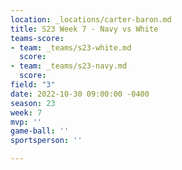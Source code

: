 ```yaml
---
location: _locations/carter-baron.md
title: S23 Week 7 - Navy vs White
teams-score:
- team: _teams/s23-white.md
  score: 
- team: _teams/s23-navy.md
  score: 
field: "3"
date: 2022-10-30 09:00:00 -0400
season: 23
week: 7
mvp: ''
game-ball: ''
sportsperson: ''

---
```

